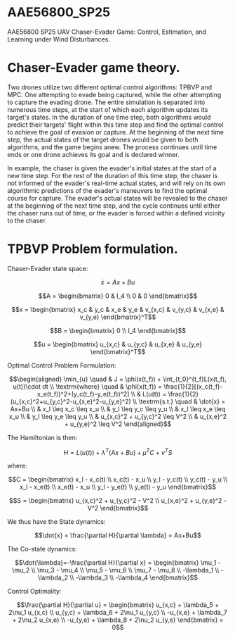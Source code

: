 # AAE56800_SP25
AAE56800 SP25 UAV Chaser-Evader Game: Control, Estimation, and Learning under Wind Disturbances.

# Chaser-Evader game theory. 
Two drones utilize two different optimal control algorithms: TPBVP and MPC. 
One attempting to evade being captured, while the other attempting to capture the evading drone. 
The entire simulation is separated into numerous time steps, at the start of which each algorithm updates its target's states. 
In the duration of one time step, both algorithms would predict their targets' flight within this time step and find the optimal control to achieve the goal of evasion or capture. 
At the beginning of the next time step, the actual states of the target drones would be given to both algorithms, and the game begins anew. 
The process continues until time ends or one drone achieves its goal and is declared winner. 

In example, the chaser is given the evader's initial states at the start of a new time step. 
For the rest of the duration of this time step, the chaser is not informed of the evader's real-time actual states, and will rely on its own algorithmic predictions of the evader's maneuvers to find the optimal course for capture. 
The evader's actual states will be revealed to the chaser at the beginning of the next time step, and the cycle continues until either the chaser runs out of time, or the evader is forced within a defined vicinity to the chaser. 

# TPBVP Problem formulation. 
Chaser-Evader state space: 
```math
\dot{x} = Ax+Bu
```
```math
A = \begin{bmatrix}
    0 & I_4 \\
    0 & 0 
\end{bmatrix}
```
<!-- ```math
A = \begin{bmatrix}
    0 & 0 & 0 & 0 & 1 & 0 & 0 & 0 \\
    0 & 0 & 0 & 0 & 0 & 1 & 0 & 0 \\
    0 & 0 & 0 & 0 & 0 & 0 & 1 & 0 \\
    0 & 0 & 0 & 0 & 0 & 0 & 0 & 1 \\
    0 & 0 & 0 & 0 & 0 & 0 & 0 & 0 \\
    0 & 0 & 0 & 0 & 0 & 0 & 0 & 0 \\
    0 & 0 & 0 & 0 & 0 & 0 & 0 & 0 \\
    0 & 0 & 0 & 0 & 0 & 0 & 0 & 0
\end{bmatrix}
``` -->
```math
x = \begin{bmatrix}
    x_c & y_c & x_e & y_e & v_{x,c} & v_{y,c} & v_{x,e} & v_{y,e}
\end{bmatrix}^T
```
```math
B = \begin{bmatrix}
    0 \\ I_4
\end{bmatrix}
```
<!-- ```math
B = \begin{bmatrix}
    0 & 0 & 0 & 0 \\
    0 & 0 & 0 & 0 \\
    0 & 0 & 0 & 0 \\
    0 & 0 & 0 & 0 \\
    1 & 0 & 0 & 0 \\
    0 & 1 & 0 & 0 \\
    0 & 0 & 1 & 0 \\
    0 & 0 & 0 & 1
\end{bmatrix}
``` -->
```math
u = \begin{bmatrix}
    u_{x,c} & u_{y,c} & u_{x,e} & u_{y,e}
\end{bmatrix}^T
```

Optimal Control Problem Formulation: 
```math
\begin{aligned}
    \min_{u} \quad & 
    J = \phi(x(t_f)) + 
    \int_{t_0}^{t_f}L(x(t_f), u(t))\cdot dt \\ 
    \textrm{where} \quad & 
    \phi(x(t_f)) = \frac{1}{2}[(x_c(t_f)-x_e(t_f))^2+(y_c(t_f)-y_e(t_f))^2] \\ &
    L(u(t)) = \frac{1}{2}(u_{x,c}^2+u_{y,c}^2-u_{x,e}^2-u_{y,e}^2) \\
    \textrm{s.t.} \quad & 
    \dot{x} = Ax+Bu \\ & 
    x_l \leq x_c \leq x_u \\ &
    y_l \leq y_c \leq y_u \\ &
    x_l \leq x_e \leq x_u \\ &
    y_l \leq y_e \leq y_u \\ &
    u_{x,c}^2 + u_{y,c}^2 \leq V^2 \\ & 
    u_{x,e}^2 + u_{y,e}^2 \leq V^2
\end{aligned}
```

The Hamiltonian is then:
```math
H = L(u(t)) + \lambda^T(Ax+Bu) + \mu^TC + \nu^TS
```
where: 
```math
C = \begin{bmatrix}
    x_l - x_c(t) \\ 
    x_c(t) - x_u \\ 
    y_l - y_c(t) \\ 
    y_c(t) - y_u \\ 
    x_l - x_e(t) \\ 
    x_e(t) - x_u \\ 
    y_l - y_e(t) \\ 
    y_e(t) - y_u
\end{bmatrix}
```
```math
S = \begin{bmatrix}
    u_{x,c}^2 + u_{y,c}^2 - V^2 \\ 
    u_{x,e}^2 + u_{y,e}^2 - V^2
\end{bmatrix}
```

We thus have the State dynamics: 
```math
\dot{x} = \frac{\partial H}{\partial \lambda} = Ax+Bu
```

The Co-state dynamics: 
```math
\dot{\lambda}=-\frac{\partial H}{\partial x} = \begin{bmatrix}
    \mu_1 - \mu_2 \\ 
    \mu_3 - \mu_4 \\ 
    \mu_5 - \mu_6 \\ 
    \mu_7 - \mu_8 \\ 
    -\lambda_1 \\ 
    -\lambda_2 \\ 
    -\lambda_3 \\ 
    -\lambda_4
\end{bmatrix}
```

Control Optimality: 
```math
\frac{\partial H}{\partial u} = \begin{bmatrix}
    u_{x,c} + \lambda_5 + 2\nu_1 u_{x,c} \\ 
    u_{y,c} + \lambda_6 + 2\nu_1 u_{y,c} \\ 
    -u_{x,e} + \lambda_7 + 2\nu_2 u_{x,e} \\ 
    -u_{y,e} + \lambda_8 + 2\nu_2 u_{y,e}
\end{bmatrix} = 0
```
